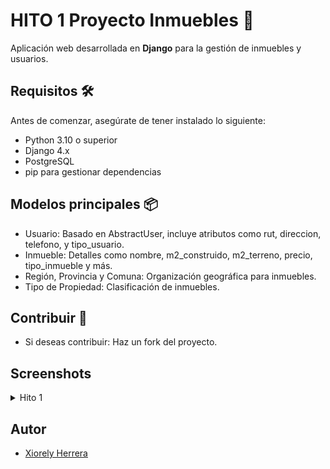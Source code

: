 # HITO 1 Proyecto Inmuebles 🏡

Aplicación web desarrollada en **Django** para la gestión de inmuebles y usuarios.

## Requisitos 🛠️

Antes de comenzar, asegúrate de tener instalado lo siguiente:

- Python 3.10 o superior
- Django 4.x
- PostgreSQL 
- pip para gestionar dependencias

## Modelos principales 📦
- Usuario: Basado en AbstractUser, incluye atributos como rut, direccion, telefono, y tipo_usuario.
- Inmueble: Detalles como nombre, m2_construido, m2_terreno, precio, tipo_inmueble y más.
- Región, Provincia y Comuna: Organización geográfica para inmuebles.
- Tipo de Propiedad: Clasificación de inmuebles.

## Contribuir 🤝

- Si deseas contribuir: Haz un fork del proyecto.

## Screenshots
<details>

<summary>Hito 1</summary>

![App Screenshot](Hito1/Migraciones.png)
![App Screenshot](Hito1/Django_Administration.png)
![App Screenshot](Hito1/pgAdmin_bd_y_tablas.png)
![App Screenshot](Hito1/inmuebles.png)
![App Screenshot](Hito1/usuario.png)

</details>


## Autor

- [Xiorely Herrera](https://github.com/Xiorelyh)


